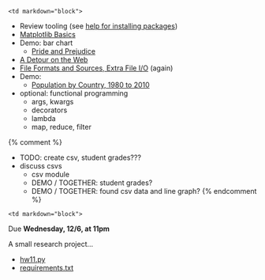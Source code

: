 	<td markdown="block">

* Review tooling (see [help for installing packages](help.html))
* [Matplotlib Basics](slides/12/matplotlib.html)
* Demo: bar chart 
	* [Pride and Prejudice](http://www.gutenberg.org/files/1342/1342-0.txt)
* [A Detour on the Web](slides/12/web.html)
* [File Formats and Sources, Extra File I/O](slides/10/data-files-advanced.html) (again)
* Demo: 
	* [Population by Country, 1980 to 2010](https://catalog.data.gov/dataset/population-by-country-1980-2010)
* optional: functional programming
    * args, kwargs
    * decorators
    * lambda
    * map, reduce, filter

{% comment %}
* TODO: create csv, student grades???
* discuss csvs
    * csv module
    * DEMO / TOGETHER: student grades?
    * DEMO / TOGETHER: found csv data and line graph?
{% endcomment %}
</td>

	<td markdown="block">

Due __Wednesday, 12/6, at 11pm__

A small research project...

* [hw11.py](assignments/hw11/hw11.py) 
* [requirements.txt](assignments/hw11/requirements.txt) 

</td>
